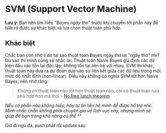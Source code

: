 # SVM (Support Vector Machine)

**Lưu ý**: Bạn nên tìm hiểu *"Bayes ngây thơ"* trước khi chuyển tới phần này để biết rõ được sự khác biệt và lựa chọn thuật toán phù hợp.

## Khác biệt

Chắc bạn còn nhớ lí do tại sao thuật toán Bayes ngây thơ lại "ngây thơ" nhỉ? Dù sao thì mình cũng sẽ nhắc lại. Thuật toán Naive Bayes giả định các dữ kiện đầu vào tồn tại độc lập, không tồn tại liên hệ với nhau. SVM thì khác, thuật toán này đưa ra dự đoán dựa vào sự liên kết giữa các dữ liệu trong một mức độ nhất định (non-linear). Điều này không có nghĩa SVM tốt hơn Naive Bayes, nên nhớ rằng:

> Không có thuật toán nào tốt hơn thuật toán nào, chỉ có thuật toán nào phù hợp hơn mà thôi
\- [No free lunch theorem](https://en.wikipedia.org/wiki/No_free_lunch_theorem)

*Nếu có phần nào không hiểu, hãy tự tin liên hệ mình để được hỗ trợ nhé. Mình chắc chắn không phải chuyên gia về lĩnh vực này, nhưng mình sẽ giúp đỡ bạn trong khả năng có thể ^^*

Giờ đi ngủ đã, push phát rồi update sau
